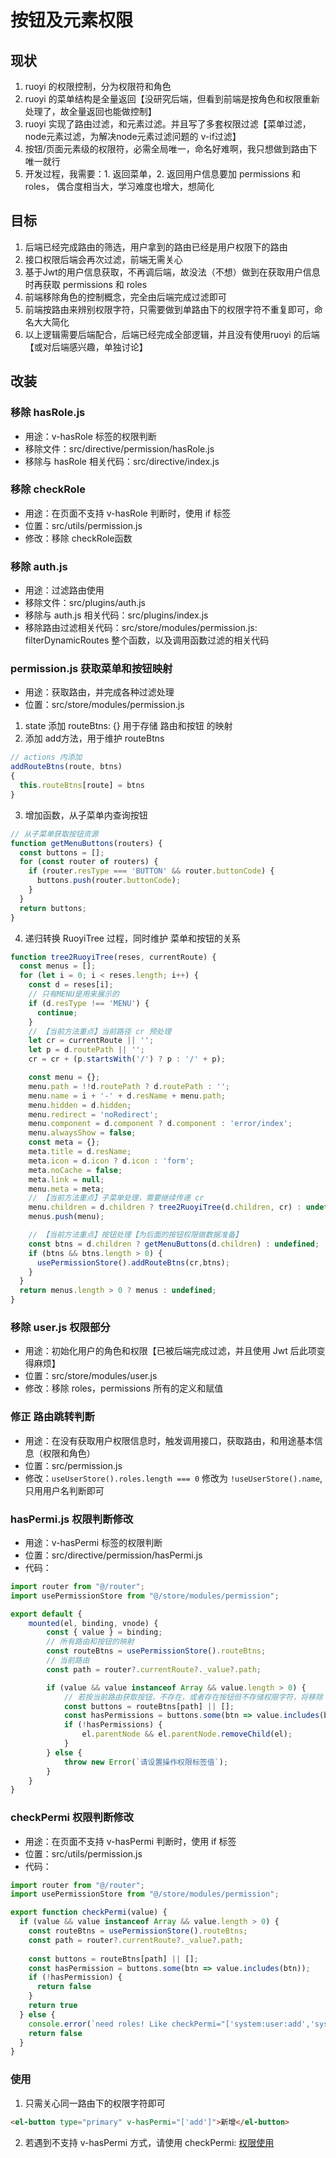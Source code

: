 # 按钮及元素权限

## 现状
1. ruoyi 的权限控制，分为权限符和角色
2. ruoyi 的菜单结构是全量返回【没研究后端，但看到前端是按角色和权限重新处理了，故全量返回也能做控制】
3. ruoyi 实现了路由过滤，和元素过滤。并且写了多套权限过滤【菜单过滤，node元素过滤，为解决node元素过滤问题的 v-if过滤】
4. 按钮/页面元素级的权限符，必需全局唯一，命名好难啊，我只想做到路由下唯一就行
5. 开发过程，我需要：1. 返回菜单，2. 返回用户信息要加 permissions 和 roles， 偶合度相当大，学习难度也增大，想简化

## 目标
1. 后端已经完成路由的筛选，用户拿到的路由已经是用户权限下的路由
2. 接口权限后端会再次过滤，前端无需关心
3. 基于Jwt的用户信息获取，不再调后端，故没法（不想）做到在获取用户信息时再获取 permissions 和 roles
4. 前端移除角色的控制概念，完全由后端完成过滤即可
5. 前端按路由来辨别权限字符，只需要做到单路由下的权限字符不重复即可，命名大大简化
6. 以上逻辑需要后端配合，后端已经完成全部逻辑，并且没有使用ruoyi 的后端【或对后端感兴趣，单独讨论】

## 改装

### 移除 hasRole.js
- 用途：v-hasRole 标签的权限判断
- 移除文件：src/directive/permission/hasRole.js
- 移除与 hasRole 相关代码：src/directive/index.js

### 移除 checkRole
- 用途：在页面不支持 v-hasRole 判断时，使用 if 标签
- 位置：src/utils/permission.js
- 修改：移除 checkRole函数

### 移除 auth.js
- 用途：过滤路由使用
- 移除文件：src/plugins/auth.js
- 移除与 auth.js 相关代码：src/plugins/index.js
- 移除路由过滤相关代码：src/store/modules/permission.js: filterDynamicRoutes 整个函数，以及调用函数过滤的相关代码

### permission.js 获取菜单和按钮映射
- 用途：获取路由，并完成各种过滤处理
- 位置：src/store/modules/permission.js
1. state 添加 routeBtns: {} 用于存储 路由和按钮 的映射
2. 添加 add方法，用于维护 routeBtns
```javascript
// actions 内添加
addRouteBtns(route, btns)
{
  this.routeBtns[route] = btns
}
```
3. 增加函数，从子菜单内查询按钮
```javascript
// 从子菜单获取按钮资源
function getMenuButtons(routers) {
  const buttons = [];
  for (const router of routers) {
    if (router.resType === 'BUTTON' && router.buttonCode) {
      buttons.push(router.buttonCode);
    }
  }
  return buttons;
}
```
4. 递归转换 RuoyiTree 过程，同时维护 菜单和按钮的关系
```javascript
function tree2RuoyiTree(reses, currentRoute) {
  const menus = [];
  for (let i = 0; i < reses.length; i++) {
    const d = reses[i];
    // 只有MENU是用来展示的
    if (d.resType !== 'MENU') {
      continue;
    }
    // 【当前方法重点】当前路径 cr 预处理
    let cr = currentRoute || '';
    let p = d.routePath || '';
    cr = cr + (p.startsWith('/') ? p : '/' + p);

    const menu = {};
    menu.path = !!d.routePath ? d.routePath : '';
    menu.name = i + '-' + d.resName + menu.path;
    menu.hidden = d.hidden;
    menu.redirect = 'noRedirect';
    menu.component = d.component ? d.component : 'error/index';
    menu.alwaysShow = false;
    const meta = {};
    meta.title = d.resName;
    meta.icon = d.icon ? d.icon : 'form';
    meta.noCache = false;
    meta.link = null;
    menu.meta = meta;
    // 【当前方法重点】子菜单处理，需要继续传递 cr
    menu.children = d.children ? tree2RuoyiTree(d.children, cr) : undefined;
    menus.push(menu);

    // 【当前方法重点】按钮处理【为后面的按钮权限做数据准备】
    const btns = d.children ? getMenuButtons(d.children) : undefined;
    if (btns && btns.length > 0) {
      usePermissionStore().addRouteBtns(cr,btns);
    }
  }
  return menus.length > 0 ? menus : undefined;
}
```

### 移除 user.js 权限部分
- 用途：初始化用户的角色和权限【已被后端完成过滤，并且使用 Jwt 后此项变得麻烦】
- 位置：src/store/modules/user.js
- 修改：移除 roles，permissions 所有的定义和赋值

### 修正 路由跳转判断
- 用途：在没有获取用户权限信息时，触发调用接口，获取路由，和用途基本信息（权限和角色）
- 位置：src/permission.js
- 修改：`useUserStore().roles.length === 0` 修改为 `!useUserStore().name`, 只用用户名判断即可

### hasPermi.js 权限判断修改
- 用途：v-hasPermi 标签的权限判断
- 位置：src/directive/permission/hasPermi.js
- 代码：
```javascript
import router from "@/router";
import usePermissionStore from "@/store/modules/permission";

export default {
    mounted(el, binding, vnode) {
        const { value } = binding;
        // 所有路由和按钮的映射
        const routeBtns = usePermissionStore().routeBtns;
        // 当前路由
        const path = router?.currentRoute?._value?.path;

        if (value && value instanceof Array && value.length > 0) {
            // 若按当前路由获取按钮，不存在，或者存在按钮但不存储权限字符，将移除 el 节点
            const buttons = routeBtns[path] || [];
            const hasPermissions = buttons.some(btn => value.includes(btn));
            if (!hasPermissions) {
                el.parentNode && el.parentNode.removeChild(el);
            }
        } else {
            throw new Error(`请设置操作权限标签值`);
        }
    }
}
```

### checkPermi 权限判断修改
- 用途：在页面不支持 v-hasPermi 判断时，使用 if 标签
- 位置：src/utils/permission.js
- 代码：
```javascript
import router from "@/router";
import usePermissionStore from "@/store/modules/permission";

export function checkPermi(value) {
  if (value && value instanceof Array && value.length > 0) {
    const routeBtns = usePermissionStore().routeBtns;
    const path = router?.currentRoute?._value?.path;
    
    const buttons = routeBtns[path] || [];
    const hasPermission = buttons.some(btn => value.includes(btn));
    if (!hasPermission) {
      return false
    }
    return true
  } else {
    console.error(`need roles! Like checkPermi="['system:user:add','system:user:edit']"`)
    return false
  }
}
```

### 使用
1. 只需关心同一路由下的权限字符即可
```html
<el-button type="primary" v-hasPermi="['add']">新增</el-button>
```
2. 若遇到不支持 v-hasPermi 方式，请使用 checkPermi: [权限使用](http://doc.ruoyi.vip/ruoyi-vue/document/qdsc.html#%E6%9D%83%E9%99%90%E4%BD%BF%E7%94%A8)

